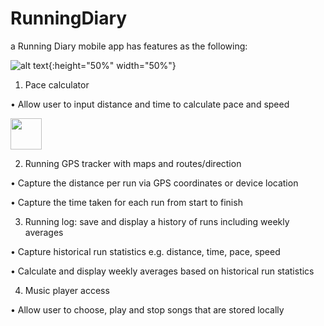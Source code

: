 # RunningDiary
 a Running Diary mobile app has  features as the following:
 
![alt text](https://i.imgur.com/8YJDbvm.png){:height="50%" width="50%"}

1. Pace calculator

• Allow user to input distance and time to calculate pace and speed

<img src="iamgeFolder/paceCalculator" width="50" height="50"/>

2. Running GPS tracker with maps and routes/direction


• Capture the distance per run via GPS coordinates or device location


• Capture the time taken for each run from start to finish


3. Running log: save and display a history of runs including weekly averages


• Capture historical run statistics e.g. distance, time, pace, speed

• Calculate and display weekly averages based on historical run statistics

4. Music player access

• Allow user to choose, play and stop songs that are stored locally
